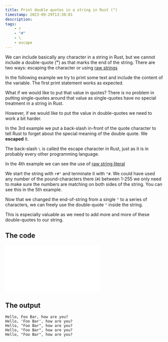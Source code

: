 ```yaml
---
title: Print double quotes in a string in Rust (")
timestamp: 2023-09-29T13:30:01
description:
tags:
    - r
    - "#"
    - \
    - escape
---
```


We can include basically any character in a string in Rust, but we cannot include a double-quote (**"**) as that marks the end
of the string. There are two ways: escaping the character or using [raw strings](https://doc.rust-lang.org/reference/tokens.html#raw-string-literals)

In the following example we try to print some text and include the content of the variable. The first print statement works as expected.

What if we would like to put that value in quotes? There is no problem in putting single-quotes around that value as single-quotes
have no special treatment in a string in Rust.

However, if we would like to put the value in double-quotes we need to work a bit harder.

In the 3rd example we put a back-slash in-front of the quote character to tell Rust to forget about the special meaning of the double quote. We **escaped** it.

The back-slash `\` is called the escape character in Rust, just as it is in probably every other programming language.

In the 4th example we can see the use of [raw string literal](https://doc.rust-lang.org/reference/tokens.html#raw-string-literals)

We start the string with `r#"` and terminate it with `"#`. We could have used any number of the pound-characters there (`#`) between 1-255 we only need to make sure the numbers are matching on both sides of the string. You can see this in the 5th example.

Now that we changed the end-of-string from a single `"` to a series of characters, we can freely use the double-quote `"` inside the string.

This is especially valuable as we need to add more and more of these double-quotes to our string.

## The code

![](examples/print-quotes/src/main.rs)

## The output

```
Hello, Foo Bar, how are you?
Hello, 'Foo Bar', how are you?
Hello, "Foo Bar", how are you?
Hello, "Foo Bar", how are you?
Hello, "Foo Bar", how are you?
```



